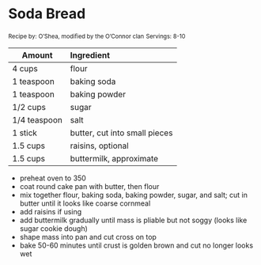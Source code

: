 # Soda Bread

<small>Recipe by: O’Shea, modified by the O’Connor clan</small>
<small>Servings: 8-10</small>

| Amount       | Ingredient                    |
| ------------ | :---------------------------- |
| 4 cups       | flour                         |
| 1 teaspoon   | baking soda                   |
| 1 teaspoon   | baking powder                 |
| 1/2 cups     | sugar                         |
| 1/4 teaspoon | salt                          |
| 1 stick      | butter, cut into small pieces |
| 1.5 cups     | raisins, optional             |
| 1.5 cups     | buttermilk, approximate       |

- preheat oven to 350
- coat round cake pan with butter, then flour
- mix together flour, baking soda, baking powder, sugar, and salt; cut in butter until it looks like coarse cornmeal
- add raisins if using
- add buttermilk gradually until mass is pliable but not soggy (looks like sugar cookie dough)
- shape mass into pan and cut cross on top
- bake 50-60 minutes until crust is golden brown and cut no longer looks wet
